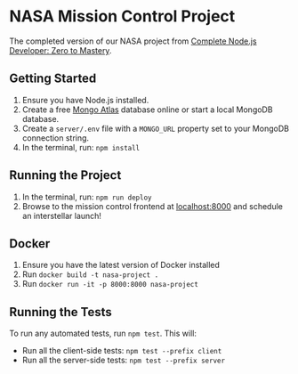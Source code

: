# NASA Mission Control Project

The completed version of our NASA project from [Complete Node.js Developer: Zero to Mastery](https://academy.zerotomastery.io/p/learn-node-js?affcode=441520_1jw4f2ay).

## Getting Started

1. Ensure you have Node.js installed.
2. Create a free [Mongo Atlas](https://www.mongodb.com/atlas/database) database online or start a local MongoDB database.
3. Create a `server/.env` file with a `MONGO_URL` property set to your MongoDB connection string.
4. In the terminal, run: `npm install`

## Running the Project

1. In the terminal, run: `npm run deploy`
2. Browse to the mission control frontend at [localhost:8000](http://localhost:8000) and schedule an interstellar launch!

## Docker

1. Ensure you have the latest version of Docker installed
2. Run `docker build -t nasa-project .`
3. Run `docker run -it -p 8000:8000 nasa-project`

## Running the Tests

To run any automated tests, run `npm test`. This will:

- Run all the client-side tests: `npm test --prefix client`
- Run all the server-side tests: `npm test --prefix server`

